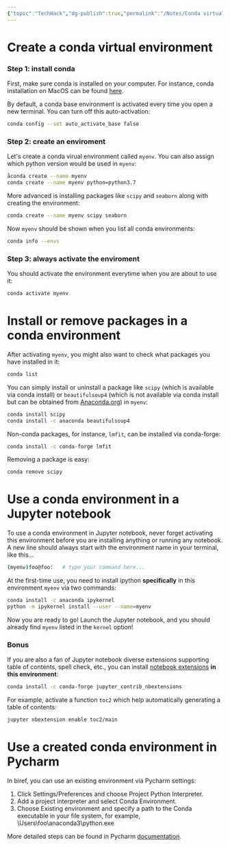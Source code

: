 ```yaml
---
{"topic":"TechHack","dg-publish":true,"permalink":"/Notes/Conda virtual environment/","dgPassFrontmatter":true,"noteIcon":""}
---
```


# Create a conda virtual environment

### Step 1: install conda

First, make sure conda is installed on your computer. For instance, conda installation on MacOS can be found [here](https://docs.conda.io/projects/conda/en/latest/user-guide/install/index.html).

By default, a conda base environment is activated every time you open a new terminal. You can turn off this auto-activation:

```bash
conda config --set auto_activate_base false
```

### Step 2: create an enviroment

Let's create a conda virual environment called `myenv`. You can also assign which python version would be used in `myenv`:

```bash
åconda create --name myenv
conda create --name myenv python=python3.7
```

More advanced is installing packages like `scipy` and `seaborn` along with creating the environment:

```bash
conda create --name myenv scipy seaborn
```

Now `myenv` should be shown when you list all conda environments:

```bash
conda info --envs
```

### Step 3: always activate the enviroment

You should activate the environment everytime when you are about to use it:

```bash
conda activate myenv
```

# Install or remove packages in a conda environment

After activating `myenv`, you might also want to check what packages you have installed in it:

```bash
conda list
```

You can simply install or uninstall a package like `scipy` (which is available via conda install) or `beautifulsoup4` (which is not available via conda install but can be obtained from [Anaconda.org](http://anaconda.org/)) in `myenv`:

```bash
conda install scipy
conda install -c anaconda beautifulsoup4
```

Non-conda packages, for instance, `lmfit`, can be installed via conda-forge:

```bash
conda install -c conda-forge lmfit
```

Removing a package is easy:

```bash
conda remove scipy
```

# Use a conda environment in a Jupyter notebook

To use a conda environment in Jupyter notebook, never forget activating this environment before you are installing anything or running any notebook. A new line should always start with the environment name in your terminal, like this...

```bash
(myenv)foo@foo:   # type your command here...
```

At the first-time use, you need to install ipython **specifically** in this environment `myenv` via two commands:

```bash
conda install -c anaconda ipykernel
python -m ipykernel install --user --name=myenv
```

Now you are ready to go! Launch the Jupyter notebook, and you should already find `myenv` listed in the `kernel` option!

### Bonus

If you are also a fan of Jupyter notebook diverse extensions supporting table of contents, spell check, etc., you can install [notebook extensions](https://jupyter-contrib-nbextensions.readthedocs.io/en/latest/index.html) **in this environment**:

```bash
conda install -c conda-forge jupyter_contrib_nbextensions
```

For example, activate a function `toc2` which help automatically generating a table of contents:

```bash
jupyter nbextension enable toc2/main
```

# Use a created conda environment in Pycharm

In biref, you can use an existing environment via Pycharm settings:

1.  Click Settings/Preferences and choose Project Python Interpreter.
2.  Add a project interpreter and select Conda Environment.
3.  Choose Existing environment and specify a path to the Conda executable in your file system, for example, \Users\foo\anaconda3\python.exe

More detailed steps can be found in Pycharm [documentation](https://www.jetbrains.com/help/pycharm/conda-support-creating-conda-virtual-environment.html).